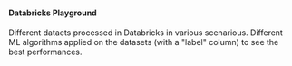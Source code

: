 #### Databricks Playground

Different dataets processed in Databricks in various scenarious. Different ML algorithms applied on the datasets (with a "label" column) to see the best performances.
